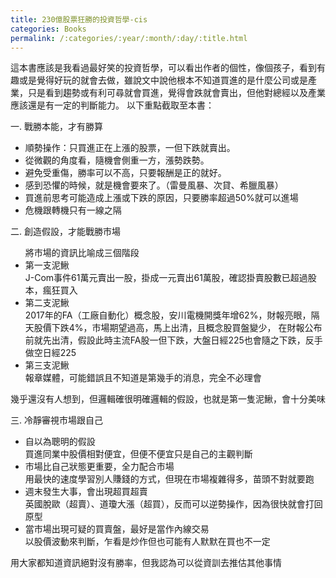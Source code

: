 ```yaml
---
title: 230億股票狂勝的投資哲學-cis
categories: Books
permalink: /:categories/:year/:month/:day/:title.html
---
```



<body>
	<div class="container-fluid">
		<div class="row single-entry">
			<article class="col-lg-8 col-lg-offset-2 col-md-8 col-md-offset-2 col-sm-8 col-sm-offset-2 col-xs-12 col-xs-offset-0">
                這本書應該是我看過最好笑的投資哲學，可以看出作者的個性，像個孩子，看到有趣或是覺得好玩的就會去做，雖說文中說他根本不知道買進的是什麼公司或是產業，只是看到趨勢或有利可尋就會買進，覺得會跌就會賣出，但他對總經以及產業應該還是有一定的判斷能力。
                以下重點截取至本書：
                <p>
                    一. 戰勝本能，才有勝算
                    <ul>
                        <li>順勢操作：只買進正在上漲的股票，一但下跌就賣出。</li>
                        <li>從微觀的角度看，隨機會側重一方，漲勢跌勢。</li>
                        <li>避免受重傷，勝率可以不高，只要報酬是正的就好。</li>
                        <li>感到恐懼的時候，就是機會要來了。（雷曼風暴、次貸、希臘風暴）</li>
                        <li>買進前思考可能造成上漲或下跌的原因，只要勝率超過50%就可以進場</li>
                        <li>危機跟轉機只有一線之隔</li>
                    </ul>
                </p>
                <p>
                   二.  創造假設，才能戰勝市場
                   <ul>
                       將市場的資訊比喻成三個階段
                       <li>第一支泥鰍</li> 
                        J-Com事件61萬元賣出一股，掛成一元賣出61萬股，確認掛賣股數已超過股本，瘋狂買入
                       <li>第二支泥鰍</li>
                        2017年的FA（工廠自動化）概念股，安川電機開獎年增62%，財報亮眼，隔天股價下跌4%，市場期望過高，馬上出清，且概念股買盤變少，
                        在財報公布前就先出清，假設此時主流FA股一但下跌，大盤日經225也會隨之下跌，反手做空日經225
                       <li>第三支泥鰍</li>
                       報章媒體，可能錯誤且不知道是第幾手的消息，完全不必理會
                   </ul> 
                   幾乎還沒有人想到，但邏輯確很明確邏輯的假設，也就是第一隻泥鰍，會十分美味
                </p>
                <p>
                    三. 冷靜審視市場跟自己
                    <ul>
                        <li>自以為聰明的假設</li>
                        買進同業中股價相對便宜，但便不便宜只是自己的主觀判斷
                        <li>市場比自己狀態更重要，全力配合市場</li>
                        用最快的速度學習別人賺錢的方式，但現在市場複雜得多，苗頭不對就要跑
                        <li>週末發生大事，會出現超買超賣</li>
                        英國脫歐（超賣）、道瓊大漲（超買），反而可以逆勢操作，因為很快就會打回原型
                        <li>當市場出現可疑的買賣盤，最好是當作內線交易</li>
                        以股價波動來判斷，乍看是炒作但也可能有人默默在買也不一定
                    </ul>
                    用大家都知道資訊絕對沒有勝率，但我認為可以從資訓去推估其他事情
                </p>
			</article>
		</div>
	</div>

</body>
